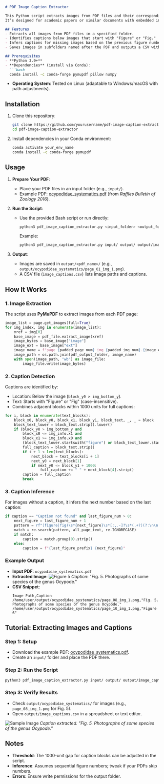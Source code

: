 ```markdown
# PDF Image Caption Extractor

This Python script extracts images from PDF files and their corresponding captions, saving the images to subfolders and the results in a CSV file.
It’s designed for academic papers or similar documents with embedded images and captions starting with "Figure" or "Fig."

## Features
- Extracts all images from PDF files in a specified folder.
- Identifies captions below images that start with "Figure" or "Fig."
- Infers captions for missing images based on the previous figure number.
- Saves images in subfolders named after the PDF and outputs a CSV with image paths and captions.

## Prerequisites
- **Python 3.9+**
- **Dependencies** (install via Conda):
  ```bash
  conda install -c conda-forge pymupdf pillow numpy
  ```
- **Operating System**: Tested on Linux (adaptable to Windows/macOS with path adjustments).

## Installation
1. Clone this repository:
   ```bash
   git clone https://github.com/yourusername/pdf-image-caption-extractor.git
   cd pdf-image-caption-extractor
   ```
2. Install dependencies in your Conda environment:
   ```bash
   conda activate your_env_name
   conda install -c conda-forge pymupdf
   ```

## Usage
1. **Prepare Your PDF**:
   - Place your PDF files in an input folder (e.g., `input/`).
   - Example PDF: [ocypodidae_systematics.pdf](ocypodidae_systematics.pdf) (from *Raffles Bulletin of Zoology 2016*).

2. **Run the Script**:
   - Use the provided Bash script or run directly:
     ```bash
     python3 pdf_image_caption_extractor.py <input_folder> <output_folder> <csv_output_path>
     ```
     Example:
     ```bash
     python3 pdf_image_caption_extractor.py input/ output/ output/image_captions.csv
     ```

3. **Output**:
   - Images are saved in `output/<pdf_name>/` (e.g., `output/ocypodidae_systematics/page_01_img_1.png`).
   - A CSV file (`image_captions.csv`) lists image paths and captions.

## How It Works

### 1. Image Extraction
The script uses **PyMuPDF** to extract images from each PDF page:
```python
image_list = page.get_images(full=True)
for img_index, img in enumerate(image_list):
    xref = img[0]
    base_image = pdf_file.extract_image(xref)
    image_bytes = base_image["image"]
    image_ext = base_image["ext"]
    image_name = f"page_{padded_page_num}_img_{padded_img_num}.{image_ext}"
    image_path = os.path.join(pdf_output_folder, image_name)
    with open(image_path, "wb") as image_file:
        image_file.write(image_bytes)
```

### 2. Caption Detection
Captions are identified by:
- Location: Below the image (`block_y0 > img_bottom_y`).
- Text: Starts with "Figure" or "Fig" (case-insensitive).
- Combines adjacent blocks within 1000 units for full captions:
```python
for i, block in enumerate(text_blocks):
    block_x0, block_y0, block_x1, block_y1, block_text, _, _ = block
    block_text_lower = block_text.strip().lower()
    if (block_y0 > img_bottom_y and 
        block_x0 <= img_info.x1 and 
        block_x1 >= img_info.x0 and
        (block_text_lower.startswith("figure") or block_text_lower.startswith("fig"))):
        full_caption = block_text.strip()
        if i + 1 < len(text_blocks):
            next_block = text_blocks[i + 1]
            next_y0 = next_block[1]
            if next_y0 <= block_y1 + 1000:
                full_caption += " " + next_block[4].strip()
        caption = full_caption
        break
```

### 3. Caption Inference
For images without a caption, it infers the next number based on the last caption:
```python
if caption == "Caption not found" and last_figure_num > 0:
    next_figure = last_figure_num + 1
    pattern = rf"(figure|fig)\s*{next_figure}\s*[:,.-]?\s*(.+?)(?:\n\n|\n\s*\n|$)"
    match = re.search(pattern, all_page_text, re.IGNORECASE)
    if match:
        caption = match.group(0).strip()
    else:
        caption = f"{last_figure_prefix} {next_figure}"
```

### Example Output
- **Input PDF**: `ocypodidae_systematics.pdf`
- **Extracted Image**: 
  ![Figure 5](sample_output/page_08_img_1.jpeg)
  *Caption*: "Fig. 5. Photographs of some species of the genus Ocypode."
- **CSV Snippet**:
  ```
  Image Path,Caption
  /home/user/output/ocypodidae_systematics/page_08_img_1.png,"Fig. 5. Photographs of some species of the genus Ocypode."
  /home/user/output/ocypodidae_systematics/page_10_img_1.png,"Figure 6"
  ```

## Tutorial: Extracting Images and Captions

### Step 1: Setup
- Download the example PDF: [ocypodidae_systematics.pdf](ocypodidae_systematics.pdf).
- Create an `input/` folder and place the PDF there.

### Step 2: Run the Script
```bash
python3 pdf_image_caption_extractor.py input/ output/ output/image_captions.csv
```

### Step 3: Verify Results
- Check `output/ocypodidae_systematics/` for images (e.g., `page_08_img_1.png` for Fig. 5).
- Open `output/image_captions.csv` in a spreadsheet or text editor.

![Sample Image](sample_output/page_08_img_1.jpeg)
*Caption extracted: "Fig. 5. Photographs of some species of the genus Ocypode."*

## Notes
- **Threshold**: The 1000-unit gap for caption blocks can be adjusted in the script.
- **Inference**: Assumes sequential figure numbers; tweak if your PDFs skip numbers.
- **Errors**: Ensure write permissions for the output folder.
